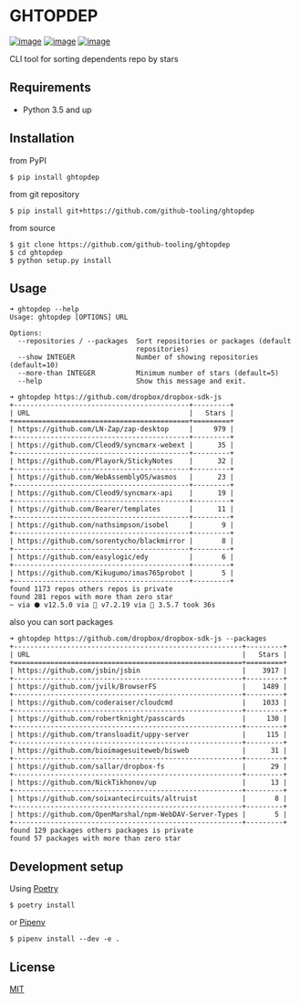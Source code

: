 # GHTOPDEP
[![image](https://img.shields.io/pypi/v/ghtopdep.svg)](https://pypi.org/project/ghtopdep/)
[![image](https://img.shields.io/pypi/l/ghtopdep.svg)](https://pypi.org/project/ghtopdep/)
[![image](https://img.shields.io/pypi/pyversions/ghtopdep.svg)](https://pypi.org/project/ghtopdep/)

CLI tool for sorting dependents repo by stars

## Requirements
* Python 3.5 and up

## Installation
from PyPI
```
$ pip install ghtopdep
```

from git repository
```
$ pip install git+https://github.com/github-tooling/ghtopdep
```

from source
```
$ git clone https://github.com/github-tooling/ghtopdep
$ cd ghtopdep
$ python setup.py install
```

## Usage

```
➜ ghtopdep --help                                              
Usage: ghtopdep [OPTIONS] URL

Options:
  --repositories / --packages  Sort repositories or packages (default
                               repositories)
  --show INTEGER               Number of showing repositories (default=10)
  --more-than INTEGER          Minimum number of stars (default=5)
  --help                       Show this message and exit.

```


```
➜ ghtopdep https://github.com/dropbox/dropbox-sdk-js
+-------------------------------------------+---------+
| URL                                       |   Stars |
+===========================================+=========+
| https://github.com/LN-Zap/zap-desktop     |     979 |
+-------------------------------------------+---------+
| https://github.com/Cleod9/syncmarx-webext |      35 |
+-------------------------------------------+---------+
| https://github.com/Playork/StickyNotes    |      32 |
+-------------------------------------------+---------+
| https://github.com/WebAssemblyOS/wasmos   |      23 |
+-------------------------------------------+---------+
| https://github.com/Cleod9/syncmarx-api    |      19 |
+-------------------------------------------+---------+
| https://github.com/Bearer/templates       |      11 |
+-------------------------------------------+---------+
| https://github.com/nathsimpson/isobel     |       9 |
+-------------------------------------------+---------+
| https://github.com/sorentycho/blackmirror |       8 |
+-------------------------------------------+---------+
| https://github.com/easylogic/edy          |       6 |
+-------------------------------------------+---------+
| https://github.com/Kikugumo/imas765probot |       5 |
+-------------------------------------------+---------+
found 1173 repos others repos is private
found 281 repos with more than zero star
~ via ⬢ v12.5.0 via 🐘 v7.2.19 via 🐍 3.5.7 took 36s 
```

also you can sort packages

```
➜ ghtopdep https://github.com/dropbox/dropbox-sdk-js --packages
+--------------------------------------------------------+---------+
| URL                                                    |   Stars |
+========================================================+=========+
| https://github.com/jsbin/jsbin                         |    3917 |
+--------------------------------------------------------+---------+
| https://github.com/jvilk/BrowserFS                     |    1489 |
+--------------------------------------------------------+---------+
| https://github.com/coderaiser/cloudcmd                 |    1033 |
+--------------------------------------------------------+---------+
| https://github.com/robertknight/passcards              |     130 |
+--------------------------------------------------------+---------+
| https://github.com/transloadit/uppy-server             |     115 |
+--------------------------------------------------------+---------+
| https://github.com/bioimagesuiteweb/bisweb             |      31 |
+--------------------------------------------------------+---------+
| https://github.com/sallar/dropbox-fs                   |      29 |
+--------------------------------------------------------+---------+
| https://github.com/NickTikhonov/up                     |      13 |
+--------------------------------------------------------+---------+
| https://github.com/soixantecircuits/altruist           |       8 |
+--------------------------------------------------------+---------+
| https://github.com/OpenMarshal/npm-WebDAV-Server-Types |       5 |
+--------------------------------------------------------+---------+
found 129 packages others packages is private
found 57 packages with more than zero star
```


## Development setup
Using [Poetry](https://poetry.eustace.io/docs/)   
```
$ poetry install
```
or [Pipenv](https://docs.pipenv.org/)   
```
$ pipenv install --dev -e .
```

## License
[MIT](https://choosealicense.com/licenses/mit/)
